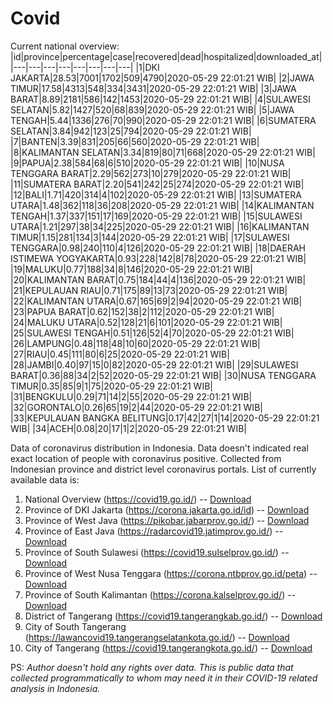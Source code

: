 # Covid
Current national overview:
|id|province|percentage|case|recovered|dead|hospitalized|downloaded_at|
|---|---|---|---|---|---|---|---|
|1|DKI JAKARTA|28.53|7001|1702|509|4790|2020-05-29 22:01:21 WIB|
|2|JAWA TIMUR|17.58|4313|548|334|3431|2020-05-29 22:01:21 WIB|
|3|JAWA BARAT|8.89|2181|586|142|1453|2020-05-29 22:01:21 WIB|
|4|SULAWESI SELATAN|5.82|1427|520|68|839|2020-05-29 22:01:21 WIB|
|5|JAWA TENGAH|5.44|1336|276|70|990|2020-05-29 22:01:21 WIB|
|6|SUMATERA SELATAN|3.84|942|123|25|794|2020-05-29 22:01:21 WIB|
|7|BANTEN|3.39|831|205|66|560|2020-05-29 22:01:21 WIB|
|8|KALIMANTAN SELATAN|3.34|819|80|71|668|2020-05-29 22:01:21 WIB|
|9|PAPUA|2.38|584|68|6|510|2020-05-29 22:01:21 WIB|
|10|NUSA TENGGARA BARAT|2.29|562|273|10|279|2020-05-29 22:01:21 WIB|
|11|SUMATERA BARAT|2.20|541|242|25|274|2020-05-29 22:01:21 WIB|
|12|BALI|1.71|420|314|4|102|2020-05-29 22:01:21 WIB|
|13|SUMATERA UTARA|1.48|362|118|36|208|2020-05-29 22:01:21 WIB|
|14|KALIMANTAN TENGAH|1.37|337|151|17|169|2020-05-29 22:01:21 WIB|
|15|SULAWESI UTARA|1.21|297|38|34|225|2020-05-29 22:01:21 WIB|
|16|KALIMANTAN TIMUR|1.15|281|134|3|144|2020-05-29 22:01:21 WIB|
|17|SULAWESI TENGGARA|0.98|240|110|4|126|2020-05-29 22:01:21 WIB|
|18|DAERAH ISTIMEWA YOGYAKARTA|0.93|228|142|8|78|2020-05-29 22:01:21 WIB|
|19|MALUKU|0.77|188|34|8|146|2020-05-29 22:01:21 WIB|
|20|KALIMANTAN BARAT|0.75|184|44|4|136|2020-05-29 22:01:21 WIB|
|21|KEPULAUAN RIAU|0.71|175|89|13|73|2020-05-29 22:01:21 WIB|
|22|KALIMANTAN UTARA|0.67|165|69|2|94|2020-05-29 22:01:21 WIB|
|23|PAPUA BARAT|0.62|152|38|2|112|2020-05-29 22:01:21 WIB|
|24|MALUKU UTARA|0.52|128|21|6|101|2020-05-29 22:01:21 WIB|
|25|SULAWESI TENGAH|0.51|126|52|4|70|2020-05-29 22:01:21 WIB|
|26|LAMPUNG|0.48|118|48|10|60|2020-05-29 22:01:21 WIB|
|27|RIAU|0.45|111|80|6|25|2020-05-29 22:01:21 WIB|
|28|JAMBI|0.40|97|15|0|82|2020-05-29 22:01:21 WIB|
|29|SULAWESI BARAT|0.36|88|34|2|52|2020-05-29 22:01:21 WIB|
|30|NUSA TENGGARA TIMUR|0.35|85|9|1|75|2020-05-29 22:01:21 WIB|
|31|BENGKULU|0.29|71|14|2|55|2020-05-29 22:01:21 WIB|
|32|GORONTALO|0.26|65|19|2|44|2020-05-29 22:01:21 WIB|
|33|KEPULAUAN BANGKA BELITUNG|0.17|42|27|1|14|2020-05-29 22:01:21 WIB|
|34|ACEH|0.08|20|17|1|2|2020-05-29 22:01:21 WIB|

Data of coronavirus distribution in Indonesia. Data doesn't indicated real exact location of people with coronavirus positive. Collected from Indonesian province and district level coronavirus portals. List of currently available data is:
1. National Overview (https://covid19.go.id/) -- [Download](https://www.dropbox.com/s/66ly270fw4y76fx/covid_nasional.csv?dl=0)
2. Province of DKI Jakarta (https://corona.jakarta.go.id/id) -- [Download](https://riwayat-file-covid-19-dki-jakarta-jakartagis.hub.arcgis.com/)
3. Province of West Java (https://pikobar.jabarprov.go.id/) -- [Download](https://www.dropbox.com/s/alg0zp60fylq6cn/covid_jabar.csv?dl=0)
4. Province of East Java (https://radarcovid19.jatimprov.go.id/) -- [Download](https://www.dropbox.com/sh/e7vtgcnl4ckbvr4/AADo9UMRDZvrhHn66qTHZOvNa?dl=0)
5. Province of South Sulawesi (https://covid19.sulselprov.go.id/) -- [Download](https://www.dropbox.com/s/z5ek23lwcztj7z7/covid_sulsel.csv?dl=0)
6. Province of West Nusa Tenggara (https://corona.ntbprov.go.id/peta) -- [Download](https://www.dropbox.com/s/4p2k93n42xx0c00/covid_ntb.csv?dl=0)
7. Province of South Kalimantan (https://corona.kalselprov.go.id/) -- [Download](https://www.dropbox.com/sh/7aa2kvz8lb04pzz/AADH1Oj5oFMw2mp-D3JStPRsa?dl=0)
7. District of Tangerang (https://covid19.tangerangkab.go.id/) -- [Download](https://www.dropbox.com/sh/yxovyy6sy5bnz4p/AACZzVHinisKmz8oQWyQJ3nua?dl=0)
8. City of South Tangerang (https://lawancovid19.tangerangselatankota.go.id/) -- [Download](https://www.dropbox.com/s/zlvxo4ivswdzmle/covid_tangsel.csv?dl=0)
9. City of Tangerang (https://covid19.tangerangkota.go.id/) -- [Download](https://www.dropbox.com/s/e53224kvdrpjzy0/covid_tangkot.csv?dl=0)

PS: *Author doesn't hold any rights over data. This is public data that collected programmatically to whom may need it in their COVID-19 related analysis in Indonesia.*
